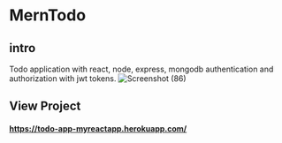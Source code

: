 # MernTodo

## intro
Todo application with react, node, express, mongodb authentication and authorization with jwt tokens.
![Screenshot (86)](https://user-images.githubusercontent.com/104143398/196665545-1285f8fa-7ec5-4fa1-808d-ebf387ded2a4.png)

## View Project

#### https://todo-app-myreactapp.herokuapp.com/
